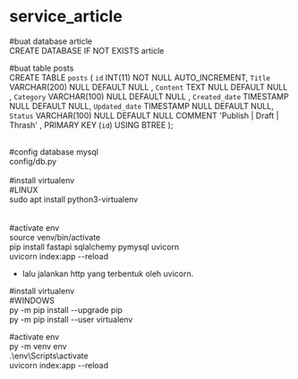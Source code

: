 # service_article <br>
#buat database article <br>
CREATE DATABASE IF NOT EXISTS article <br>

#buat table posts <br>
CREATE TABLE `posts` (
	`id` INT(11) NOT NULL AUTO_INCREMENT,
	`Title` VARCHAR(200) NULL DEFAULT NULL ,
	`Content` TEXT NULL DEFAULT NULL ,
	`Category` VARCHAR(100) NULL DEFAULT NULL ,
	`Created_date` TIMESTAMP NULL DEFAULT NULL,
	`Updated_date` TIMESTAMP NULL DEFAULT NULL,
	`Status` VARCHAR(100) NULL DEFAULT NULL COMMENT 'Publish | Draft | Thrash' ,
	PRIMARY KEY (`id`) USING BTREE
); <br>
<br>

#config database mysql  <br>
config/db.py <br>
<br>
#install virtualenv  <br>
#LINUX <br>
sudo apt install python3-virtualenv <br>
 <br>
 <br>
#activate env <br>
source venv/bin/activate  <br>
pip install fastapi sqlalchemy pymysql uvicorn <br>
uvicorn index:app --reload <br>
- lalu jalankan http yang terbentuk oleh uvicorn. <br>

#install virtualenv  <br>
#WINDOWS <br>
py -m pip install --upgrade pip <br>
py -m pip install --user virtualenv <br>

#activate env <br>
py -m venv env <br>
.\env\Scripts\activate <br>
uvicorn index:app --reload <br>
